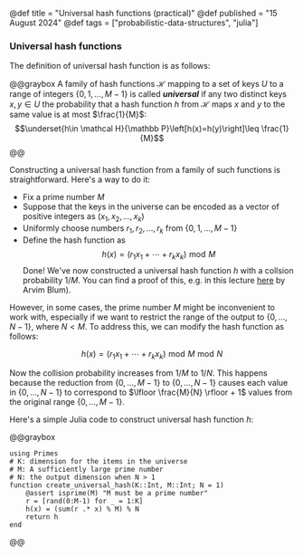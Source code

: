 @def title = "Universal hash functions (practical)"
@def published = "15 August 2024"
@def tags = ["probabilistic-data-structures", "julia"]

### Universal hash functions
The definition of universal hash function is as follows:

@@graybox
 A family of hash functions $\mathcal H$ mapping to a set of keys $U$ to a range of integers $\{0,1,\dots,M-1\}$ is called __*universal*__ if any two distinct keys $x,y\in U$ the probability that a hash function $h$ from $\mathcal H$ maps $x$ and $y$ to the same value is at most $\frac{1}{M}$: 
 $$\underset{h\in \mathcal H}{\mathbb P}\left[h(x)=h(y)\right]\leq \frac{1}{M}$$
 @@


Constructing a universal hash function from a family of such functions is straightforward. Here's a way to do it:
* Fix a prime number $M$ 
* Suppose that the keys in the universe can be encoded as a vector of positive integers as $(x_1,x_2,\dots,x_k)$
* Uniformly choose numbers $r_1,r_2,\dots,r_k$ from $\{0,1,\dots,M-1\}$
* Define the hash function as 
    $$h(x) = (r_1x_1+\cdots+r_kx_k)\,\,\text{mod}\,\,M$$
Done! We've now constructed a universal hash function $h$ with a collsion probability $1/M$. You can find a proof of this, e.g. in this lecture [here](https://www.cs.cmu.edu/~avrim/451f11/lectures/lect1004.pdf) by Arvim Blum).

However, in some cases, the prime number $M$ might be inconvenient to work with, especially if we want to restrict the range of the output to $\{0,\dots,N-1\}$, where $N < M$. To address this, we can modify the hash function as follows:

$$h(x) = (r_1x_1+\cdots+r_kx_k)\,\,\text{mod}\,\,M \,\, \text{mod}\,\, N$$

Now the collision probability increases from $1/M$ to  $1/N$. This happens because the reduction from $\{0,\dots,M-1\}$ to $\{0,\dots,N-1\}$ causes each value in $\{0,\dots,N-1\}$ to correspond to $\lfloor \frac{M}{N} \rfloor + 1$ values from the original range $\{0,\dots,M-1\}$.

Here's a simple Julia code to construct universal hash function $h$:

@@graybox
```
using Primes
# K: dimension for the items in the universe
# M: A sufficiently large prime number
# N: the output dimension when N > 1
function create_universal_hash(K::Int, M::Int; N = 1)
    @assert isprime(M) "M must be a prime number"
    r = [rand(0:M-1) for _ = 1:K]
    h(x) = (sum(r .* x) % M) % N
    return h
end
```
@@